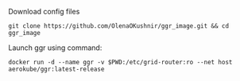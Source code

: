 Download config files

`git clone https://github.com/OlenaOKushnir/ggr_image.git && cd ggr_image`

Launch ggr using command:

`docker run -d --name ggr -v $PWD:/etc/grid-router:ro --net host aerokube/ggr:latest-release`
 
